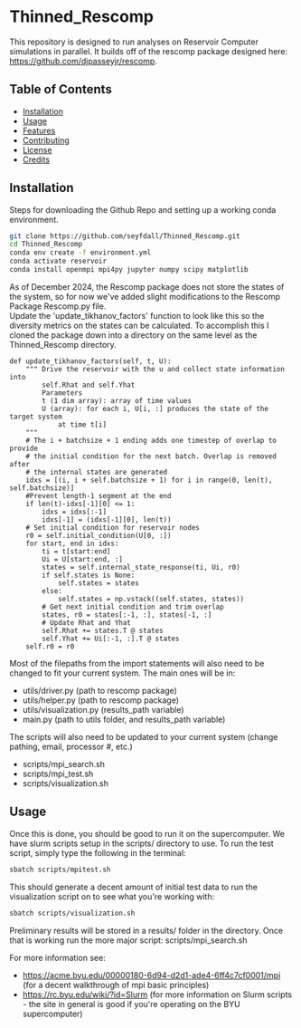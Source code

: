 # Thinned_Rescomp
This repository is designed to run analyses on Reservoir Computer simulations in parallel.  It builds off of the rescomp package designed here: https://github.com/djpasseyjr/rescomp.  

## Table of Contents
- [Installation](#installation)
- [Usage](#usage)
- [Features](#features)
- [Contributing](#contributing)
- [License](#license)
- [Credits](#credits)

## Installation
Steps for downloading the Github Repo and setting up a working conda environment.

```bash
git clone https://github.com/seyfdall/Thinned_Rescomp.git
cd Thinned_Rescomp
conda env create -f environment.yml
conda activate reservoir
conda install openmpi mpi4py jupyter numpy scipy matplotlib
```

As of December 2024, the Rescomp package does not store the states of the system, so for now we've added slight modifications to the Rescomp Package Rescomp.py file.  
Update the 'update_tikhanov_factors' function to look like this so the diversity metrics on the states can be calculated.  To accomplish this I cloned the package
down into a directory on the same level as the Thinned_Rescomp directory.
```code
def update_tikhanov_factors(self, t, U):
    """ Drive the reservoir with the u and collect state information into
        self.Rhat and self.Yhat
        Parameters
        t (1 dim array): array of time values
        U (array): for each i, U[i, :] produces the state of the target system
            at time t[i]
    """
    # The i + batchsize + 1 ending adds one timestep of overlap to provide
    # the initial condition for the next batch. Overlap is removed after
    # the internal states are generated
    idxs = [(i, i + self.batchsize + 1) for i in range(0, len(t), self.batchsize)]
    #Prevent length-1 segment at the end
    if len(t)-idxs[-1][0] <= 1:
        idxs = idxs[:-1]
        idxs[-1] = (idxs[-1][0], len(t))
    # Set initial condition for reservoir nodes
    r0 = self.initial_condition(U[0, :])
    for start, end in idxs:
        ti = t[start:end]
        Ui = U[start:end, :]
        states = self.internal_state_response(ti, Ui, r0)
        if self.states is None:
            self.states = states
        else:
            self.states = np.vstack((self.states, states))
        # Get next initial condition and trim overlap
        states, r0 = states[:-1, :], states[-1, :]
        # Update Rhat and Yhat
        self.Rhat += states.T @ states
        self.Yhat += Ui[:-1, :].T @ states
    self.r0 = r0
```

Most of the filepaths from the import statements will also need to be changed to fit your current system.  The main ones will be in:
* utils/driver.py (path to rescomp package)
* utils/helper.py (path to rescomp package)
* utils/visualization.py (results_path variable)
* main.py (path to utils folder, and results_path variable)

The scripts will also need to be updated to your current system (change pathing, email, processor #, etc.)
* scripts/mpi_search.sh
* scripts/mpi_test.sh
* scripts/visualization.sh

## Usage
Once this is done, you should be good to run it on the supercomputer.  We have slurm scripts setup in the scripts/ directory to use.
To run the test script, simply type the following in the terminal:

```bash
sbatch scripts/mpitest.sh
```

This should generate a decent amount of initial test data to run the visualization script on to see what you're working with:

```bash
sbatch scripts/visualization.sh
```

Preliminary results will be stored in a results/ folder in the directory.  Once that is working run the more major script:
scripts/mpi_search.sh

For more information see:
* https://acme.byu.edu/00000180-6d94-d2d1-ade4-6ff4c7cf0001/mpi (for a decent walkthrough of mpi basic principles)
* https://rc.byu.edu/wiki/?id=Slurm (for more information on Slurm scripts - the site in general is good if you're operating on the BYU supercomputer)
